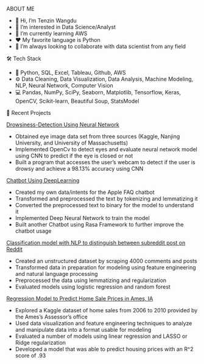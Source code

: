 ABOUT ME
- 👋 Hi, I’m Tenzin Wangdu
- 👀 I’m interested in Data Science/Analyst
- 🌱 I’m currently learning AWS
- ❤️ My favorite language is Python
- 💞️ I’m always looking to collaborate with data scientist from any field 

🛠  Tech Stack
- 👾 Python, SQL, Excel, Tableau, Github, AWS
- ⚙️  Data Cleaning, Data Visualization, Data Analysis, Machine Modeling, NLP, Neural Network, Computer Vision
- 💻 Pandas, NumPy, SciPy, Seaborn, Matplotlib, Tensorflow, Keras, OpenCV, Scikit-learn, Beautiful Soup, StatsModel

📝 Recent Projects <br/>

<a href="https://github.com/tw1270/Drowsiness-Detection" target="_blank">Drowsiness-Detection Using Neural Network</a>
- Obtained eye image data set from three sources (Kaggle, Nanjing University, and University of Massachusetts)
- Implemented OpenCv to detect eyes and evaluate neural network model using CNN to predict if the eye is closed or not
- Built a program that accesses the user’s webcam to detect if the user is drowsy and achieve a 98.13% accuracy using CNN

<a href="https://github.com/tw1270/Chatbot" target="_blank">Chatbot Using DeepLearning</a>
- Created my own data/intents for the Apple FAQ chatbot
- Transformed and preprocessed the text by tokenizing and lemmatizing it
- Converted the preprocessed text to binary for the model to understand it 
- Implemented Deep Neural Network to train the model 
- Built another Chatbot using Rasa Framework to further improve the chatbot usage

<a href="https://github.com/tw1270/Web-APIs-and-Predicting-Subreddit" target="_blank">Classification model with NLP to distinguish between subreddit post on Reddit
</a>
- Created an unstructured dataset by scraping 4000 comments and posts
- Transformed data in preparation for modeling using feature engineering and natural language processing
- Preprocessed the data using lemmatizing and regularization
- Evaluated models using logistic regression and random forest

<a href="https://github.com/tw1270/AMES-HOUSING-DATA-SALE-PRICE-PREDICTION" target="_blank">Regression Model to Predict Home Sale Prices in Ames, IA</a>
- Explored a Kaggle dataset of home sales from 2006 to 2010 provided by the Ames’s Assessor’s office
- Used data visualization and feature engineering techniques to analyze and manipulate data into a format usable for modeling
- Evaluated a number of models using linear regression and LASSO or Ridge regularization
- Developed a model that was able to predict housing prices with an R^2 score of .93




<!---
tw1270/tw1270 is a ✨ special ✨ repository because its `README.md` (this file) appears on your GitHub profile.
You can click the Preview link to take a look at your changes.
--->
